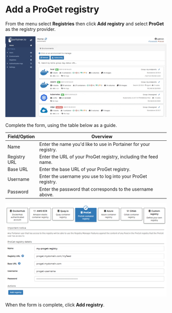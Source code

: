 # Add a ProGet registry

From the menu select **Registries** then click **Add registry** and select **ProGet** as the registry provider.

![](../../../.gitbook/assets/2.11-registries-add-proget-1.gif)

Complete the form, using the table below as a guide.

| Field/Option | Overview                                                         |
| ------------ | ---------------------------------------------------------------- |
| Name         | Enter the name you'd like to use in Portainer for your registry. |
| Registry URL | Enter the URL of your ProGet registry, including the feed name.  |
| Base URL     | Enter the base URL of your ProGet registry.                      |
| Username     | Enter the username you use to log into your ProGet registry.     |
| Password     | Enter the password that corresponds to the username above.       |

![](../../../.gitbook/assets/2.11-registries-add-proget-2.png)

When the form is complete, click **Add registry**.
